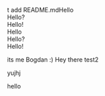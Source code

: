 t add README.mdHello   
Hello?    
Hello!    
Hello   
Hello?    
Hello!    

its me Bogdan :) Hey there test2

yujhj

hello

